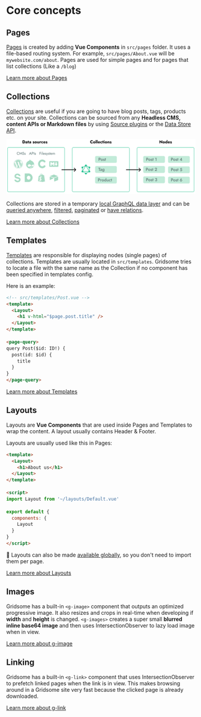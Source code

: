 # Core concepts

## Pages
[Pages](/docs/pages/) is created by adding **Vue Components** in `src/pages` folder. It uses a file-based routing system. For example, `src/pages/About.vue` will be `mywebsite.com/about`. Pages are used for simple pages and for pages that list collections (Like a `/blog`)

[Learn more about Pages](/docs/pages/)

## Collections
[Collections](/docs/collections/) are useful if you are going to have blog posts, tags, products etc. on your site. Collections can be sourced from any **Headless CMS, content APIs or Markdown files** by using [Source plugins](/plugins) or the [Data Store API](/docs/data-store-api/).

![Collections](./images/node-pages.png)

Collections are stored in a temporary [local GraphQL data layer](/docs/data-layer/) and can be [queried anywhere](/docs/querying-data/), [filtered](/docs/filtering-data/), [paginated](/docs/pagination/) or [have relations](/docs/taxonomies/).



[Learn more about Collections](/docs/collections/)

## Templates
[Templates](/docs/templates/) are responsible for displaying nodes (single pages) of collections. Templates are usually located in `src/templates`. Gridsome tries to locate a file with the same name as the Collection if no component has been specified in templates config.

Here is an example:

```html
<!-- src/templates/Post.vue -->
<template>
  <Layout>
  	<h1 v-html="$page.post.title" />
  </Layout>
</template>

<page-query>
query Post($id: ID!) {
  post(id: $id) {
    title
  }
}
</page-query>
```

[Learn more about Templates](/docs/templates/)

## Layouts
Layouts are **Vue Components** that are used inside Pages and Templates to wrap the content. A layout usually contains Header & Footer.

Layouts are usually used like this in Pages:

```html
<template>
  <Layout>
  	<h1>About us</h1>
  </Layout>
</template>

<script>
import Layout from '~/layouts/Default.vue'

export default {
  components: {
    Layout
  }
}
</script>
```

🙌 Layouts can also be made [available globally](/docs/layouts#make-a-layout-global), so you don't need to import them per page.

[Learn more about Layouts](/docs/layouts/)


## Images
Gridsome has a built-in `<g-image>` component that outputs an optimized progressive image. It also resizes and crops in real-time when developing if **width** and **height** is changed. `<g-images>` creates a super small **blurred inline base64 image** and then uses IntersectionObserver to lazy load image when in view.

[Learn more about g-image](/docs/images/)

## Linking
Gridsome has a built-in `<g-link>` component that uses IntersectionObserver to prefetch linked pages when the link is in view. This makes browsing around in a Gridsome site very fast because the clicked page is already downloaded.

[Learn more about g-link](/docs/linking/)
